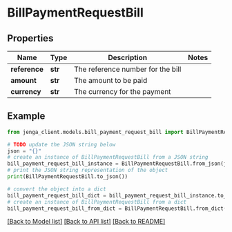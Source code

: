 # BillPaymentRequestBill


## Properties

Name | Type | Description | Notes
------------ | ------------- | ------------- | -------------
**reference** | **str** | The reference number for the bill | 
**amount** | **str** | The amount to be paid | 
**currency** | **str** | The currency for the payment | 

## Example

```python
from jenga_client.models.bill_payment_request_bill import BillPaymentRequestBill

# TODO update the JSON string below
json = "{}"
# create an instance of BillPaymentRequestBill from a JSON string
bill_payment_request_bill_instance = BillPaymentRequestBill.from_json(json)
# print the JSON string representation of the object
print(BillPaymentRequestBill.to_json())

# convert the object into a dict
bill_payment_request_bill_dict = bill_payment_request_bill_instance.to_dict()
# create an instance of BillPaymentRequestBill from a dict
bill_payment_request_bill_from_dict = BillPaymentRequestBill.from_dict(bill_payment_request_bill_dict)
```
[[Back to Model list]](../README.md#documentation-for-models) [[Back to API list]](../README.md#documentation-for-api-endpoints) [[Back to README]](../README.md)


